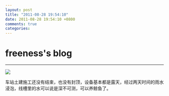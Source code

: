 ```yaml
---
layout: post
title: "2011-08-28 19:54:10"
date: 2011-08-28 19:54:10 +0800
comments: true
categories: 
---
```


# freeness's blog

----------

![](http://okqmqrbgo.bkt.clouddn.com/201108281954101.jpg)

>
车站土建施工还没有结束，也没有封顶，设备基本都是露天，经过两天时间的雨水浸泡，线槽里的水可以说是深不可测，可以养鲸鱼了。